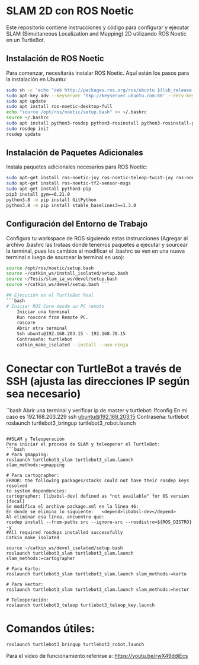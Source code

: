 # SLAM 2D con ROS Noetic

Este repositorio contiene instrucciones y código para configurar y ejecutar SLAM (Simultaneous Localization and Mapping) 2D utilizando ROS Noetic en un TurtleBot.

## Instalación de ROS Noetic

Para comenzar, necesitarás instalar ROS Noetic. Aquí están los pasos para la instalación en Ubuntu:

```bash
sudo sh -c 'echo "deb http://packages.ros.org/ros/ubuntu $(lsb_release -sc) main" > /etc/apt/sources.list.d/ros-latest.list'
sudo apt-key adv --keyserver 'hkp://keyserver.ubuntu.com:80' --recv-key C1CF6E31E6BADE8868B172B4F42ED6FBAB17C654
sudo apt update
sudo apt install ros-noetic-desktop-full
echo "source /opt/ros/noetic/setup.bash" >> ~/.bashrc
source ~/.bashrc
sudo apt install python3-rosdep python3-rosinstall python3-rosinstall-generator python3-wstool build-essential
sudo rosdep init
rosdep update
```

## Instalación de Paquetes Adicionales

Instala paquetes adicionales necesarios para ROS Noetic:
```bash
sudo apt-get install ros-noetic-joy ros-noetic-teleop-twist-joy ros-noetic-teleop-twist-keyboard ros-noetic-laser-proc ros-noetic-rgbd-launch ros-noetic-rosserial-arduino ros-noetic-rosserial-python ros-noetic-rosserial-client ros-noetic-rosserial-msgs ros-noetic-amcl ros-noetic-map-server ros-noetic-move-base ros-noetic-urdf ros-noetic-xacro ros-noetic-compressed-image-transport ros-noetic-rqt* ros-noetic-rviz ros-noetic-gmapping ros-noetic-navigation ros-noetic-interactive-markers
sudo apt-get install ros-noetic-tf2-sensor-msgs
sudo apt-get install python3-pip 
pip3 install gym==0.21.0 
python3.8 -m pip install GitPython 
python3.8 -m pip install stable_baselines3==1.3.0 
```

## Configuración del Entorno de Trabajo
Configura tu workspace de ROS siguiendo estas instrucciones (Agregar al archivo .bashrc las trutaas donde tenemos paquetes a ejecutar y sourcear la terminal, pues los cambios al modificar el .bashrc se ven en una nueva terminal o luego de sourcear la terminal en uso):
```bash
source /opt/ros/noetic/setup.bash 
source ~/catkin_ws/install_isolated/setup.bash 
source ~/Tesis/slam_ia_ws/devel/setup.bash 
source ~/catkin_ws/devel/setup.bash ```

## Ejecución en el TurtleBot Real
```bash
# Iniciar ROS Core desde un PC remoto
    Iniciar una terminal 
    Run roscore from Remote PC.  
    roscore 
    Abrir otra terminal 
    Ssh ubuntu@192.168.203.15 - 192.168.78.15 
    Contraseña: turtlebot 
    catkin_make_isolated --install --use-ninja 
```

# Conectar con TurtleBot a través de SSH (ajusta las direcciones IP según sea necesario)
``bash
Abrir una terminal y verificar ip de master y turtlebot: 
Ifconfig 
En mi caso es 192.168.203.229 
ssh ubuntu@192.168.203.15
Contraseña: turtlebot
roslaunch turtlebot3_bringup turtlebot3_robot.launch

```

##SLAM y Teleoperación
Para iniciar el proceso de SLAM y teleoperar el TurtleBot:
```bash
# Para gmapping:
roslaunch turtlebot3_slam turtlebot3_slam.launch slam_methods:=gmapping

# Para cartographer:
ERROR: the following packages/stacks could not have their rosdep keys resolved 
to system dependencies: 
cartographer: [libabsl-dev] defined as "not available" for OS version [focal] 
Se modifica el archivo package.xml en la linea 46: 
En donde se elimina lo siguiente:   <depend>libabsl-dev</depend>  
Al eliminar esa línea, encuentro que: 
rosdep install --from-paths src --ignore-src --rosdistro=${ROS_DISTRO} -y 
#All required rosdeps installed successfully 
Catkin_make_isolated 

source ~/catkin_ws/devel_isolated/setup.bash
roslaunch turtlebot3_slam turtlebot3_slam.launch slam_methods:=cartographer

# Para Karto:
roslaunch turtlebot3_slam turtlebot3_slam.launch slam_methods:=karto 

# Para Hector:
roslaunch turtlebot3_slam turtlebot3_slam.launch slam_methods:=hector 

# Teleoperación:
roslaunch turtlebot3_teleop turtlebot3_teleop_key.launch
```

# Comandos útiles:
```bash
roslaunch turtlebot3_bringup turtlebot3_robot.launch

```

Para el video de funcionamiento referirse a: https://youtu.be/rwX49ddiEcs
